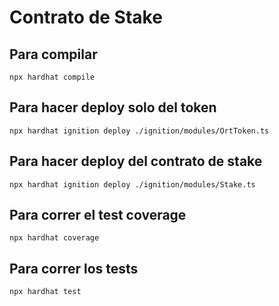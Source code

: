 # Contrato de Stake

## Para compilar

```
npx hardhat compile
```

## Para hacer deploy solo del token

```
npx hardhat ignition deploy ./ignition/modules/OrtToken.ts
```

## Para hacer deploy del contrato de stake

```
npx hardhat ignition deploy ./ignition/modules/Stake.ts
```

## Para correr el test coverage

```
npx hardhat coverage
```

## Para correr los tests

```
npx hardhat test
```